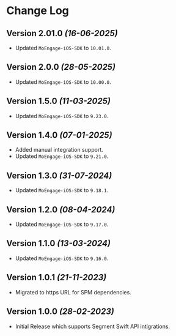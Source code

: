 Change Log
==========

Version 2.01.0 *(16-06-2025)*
-------------------------------------------
* Updated `MoEngage-iOS-SDK` to `10.01.0`.

Version 2.0.0 *(28-05-2025)*
-------------------------------------------
* Updated `MoEngage-iOS-SDK` to `10.00.0`.

Version 1.5.0 *(11-03-2025)*
-------------------------------------------
* Updated `MoEngage-iOS-SDK` to `9.23.0`.

Version 1.4.0 *(07-01-2025)*
-------------------------------------------
* Added manual integration support.
* Updated `MoEngage-iOS-SDK` to `9.21.0`.

Version 1.3.0 *(31-07-2024)*
-------------------------------------------
* Updated `MoEngage-iOS-SDK` to `9.18.1`.

Version 1.2.0 *(08-04-2024)*
-------------------------------------------
* Updated `MoEngage-iOS-SDK` to `9.17.0`.

Version 1.1.0 *(13-03-2024)*
-------------------------------------------
* Updated `MoEngage-iOS-SDK` to `9.16.0`.

Version 1.0.1 *(21-11-2023)*
-------------------------------------------
* Migrated to https URL for SPM dependencies.

Version 1.0.0 *(28-02-2023)*
-------------------------------------------
* Initial Release which supports Segment Swift API intigrations.



